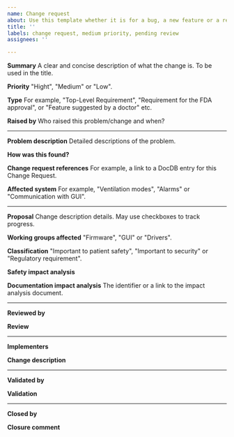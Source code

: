 ```yaml
---
name: Change request
about: Use this template whether it is for a bug, a new feature or a requirement.
title: ''
labels: change request, medium priority, pending review
assignees: ''

---
```


<!-- remember to add labels -->

**Summary**
A clear and concise description of what the change is. To be used in the title.

**Priority**
"Hight", "Medium" or "Low".

**Type**
For example, "Top-Level Requirement", "Requirement for the FDA approval", or "Feature suggested by a doctor" etc.

**Raised by**
 Who raised this problem/change and when?

---

**Problem description**
Detailed descriptions of the problem.

**How was this found?**


**Change request references**
For example, a link to a DocDB entry for this Change Request.

**Affected system**
For example, "Ventilation modes", "Alarms" or "Communication with GUI".

---

**Proposal**
Change description details. May use checkboxes to track progress.

**Working groups affected**
"Firmware", "GUI" or "Drivers".

**Classification**
"Important to patient safety", "Important to security" or "Regulatory requirement".

**Safety impact analysis**


**Documentation impact analysis**
The identifier or a link to the impact analysis document.

---

**Reviewed by**


**Review**


---

**Implementers**


**Change description**


---

**Validated by**


**Validation**


---

**Closed by**


**Closure comment**
